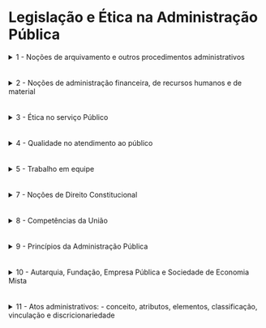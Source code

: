 <h1>Legislação e Ética na Administração Pública</h1>

<details><summary>1 - Noções de arquivamento e outros procedimentos administrativos</summary>
<a href="https://www.youtube.com/watch?v=yEHaSXoJLXM" target="_blank">1A - Arquivamento - pt.5 - Procedimentos Administrativos - Protocolo</a> <br><br>
<a href="https://www.youtube.com/watch?v=WejedEFf1g0" target="_blank">1B - Aula de Arquivologia - Protocolo</a> <br><br>
<a href="https://www.youtube.com/watch?v=Swca5WeD4EA" target="_blank">QUESTÕES - Aulão de Arquivologia (SÓ QUESTÕES)</a> <br><br>
</details> <br><br>

<details><summary>2 - Noções de administração financeira, de recursos humanos e de material</summary>
<a href="https://www.youtube.com/watch?v=pGqLa4rptqU" target="_blank">2A - IFPB - Noções de Administração Financeira - Prof. Leandor Ravyelle</a> <br><br>
<a href="https://www.youtube.com/watch?v=cZx5gH9WsiU&t=16s" target="_blank">2B - TRT 8ª REGIÃO PA/AP - Noções de Recursos Humanos</a> <br><br>
<a href="https://www.youtube.com/watch?v=odJKKNlWsck" target="_blank">2C - IFPB - Noções de Recursos Materiais - Prof. Giovanna Carranza</a> <br><br>
<a href="https://www.youtube.com/watch?v=bwlVT4NP2t8" target="_blank">QUESTÕES - Administração Financeira e Orçamentária</a> <br><br>
<a href="https://www.youtube.com/watch?v=EeDXQkOdsrM" target="_blank">QUESTÕES - Gestão de Materiais</a> <br><br>
</details> <br><br>

<details><summary>3 - Ética no serviço Público</summary>
<a href="https://www.youtube.com/watch?v=W75St-Z8RF8" target="_blank">3A - CONCEITOS ESSENCIAIS DE ÉTICA NO SERVIÇO PÚBLICO PARA CONCURSOS DE NÍVEL MÉDIO | Live #065</a> <br><br>
</details> <br><br>

<details><summary>4 - Qualidade no atendimento ao público</summary>
<a href="https://www.youtube.com/watch?v=LMCRKa_MssU" target="_blank">4A - Aula de Qualidade no atendimento ao público (Administração)</a> <br><br>
</details> <br><br>

<details><summary>5 - Trabalho em equipe</summary>
<a href="https://www.youtube.com/watch?v=rqSXz1loHns" target="_blank">5A - Aula - Trabalho em Equipe</a> <br><br>
</details> <br><br>

<details><summary>7 - Noções de Direito Constitucional</summary>
<a href="https://www.youtube.com/watch?v=V1CVmRqdPBw" target="_blank">7A - DIREITO CONSTITUCIONAL PARA CONCURSOS 2022 - AULA 1/3 - AlfaCon</a> <br><br>
</details> <br><br>

<details><summary>8 - Competências da União</summary>
<a href="https://www.youtube.com/watch?v=Vx9RA1QrVqM" target="_blank">8A - Direito Constitucional | Competências da União | Daniel Sena</a> <br><br>
</details> <br><br>

<details><summary>9 - Princípios da Administração Pública</summary>
<a href="https://www.youtube.com/watch?v=AH-sGONsS5E" target="_blank">9A - Direito Constitucional | Princípios Expressos da Administração Pública | Daniel Sena</a> <br><br>
</details> <br><br>

<details><summary>10 - Autarquia, Fundação, Empresa Pública e Sociedade de Economia Mista</summary>
<a href="https://www.youtube.com/watch?v=afpl5s3R6RY" target="_blank">10A - ADMINISTRAÇÃO PÚBLICA INDIRETA: autarquia, fundação, empresa pública e sociedade de economia mista</a> <br><br>
</details> <br><br>

<details><summary>11 - Atos administrativos:  - conceito, atributos, elementos, classificação, vinculação e discricionariedade</summary>
<a href="https://www.youtube.com/watch?v=3eT4dV2Hn2s" target="_blank">11A - Atos Administrativos parte 1 - Conceitos, Classificações - Professor Thallius Moraes</a> <br><br>
</details> <br><br>

